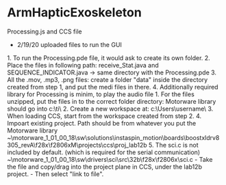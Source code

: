 # ArmHapticExoskeleton
Processing.js and CCS file

- 2/19/20 uploaded files to run the GUI

<Setting up: Processing>
1. To run the Processing.pde file, it would ask to create its own folder. 
2. Place the files in following path:
	receive_Stat.java and SEQUENCE_INDICATOR.java -> same directory with the Processing.pde
3. All the .mov, .mp3, .png files:
	create a folder "data" inside the directory created from step 1, and put the medi files in there.
4. Additionally required library for Processing is minim, to play the audio file

<Setting up: CCS>
1. For the files unzipped, put the files in to the correct folder directory:
	Motorware library should go into c:\ti\
2. Create a new workspace at:
	c:\Users\username\
3. When loading CCS, start from the workspace created from step 2. 
4. Impoart existing project. Path should be from whatever you put the Motorware library
	~\motorware_1_01_00_18\sw\solutions\instaspin_motion\boards\boostxldrv8305_revA\f28x\f2806xM\projects\ccs\proj_lab12b
5. The sci.c is not included by default. (which is required for the serial communication)
	~\motorware_1_01_00_18\sw\drivers\sci\src\32b\f28x\f2806x\sci.c
	- Take the file and copy/drag into the project plane in CCS, under the lab12b project. 
	- Then select "link to file". 
	